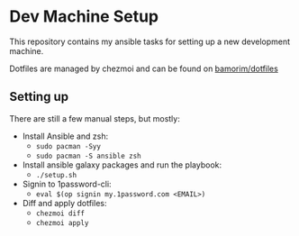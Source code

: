 # Dev Machine Setup

This repository contains my ansible tasks for setting up a new development
machine.

Dotfiles are managed by chezmoi and can be found on
[bamorim/dotfiles](https://github.com/bamorim/dotfiles)

## Setting up

There are still a few manual steps, but mostly:

- Install Ansible and zsh:
  - `sudo pacman -Syy`
  - `sudo pacman -S ansible zsh`
- Install ansible galaxy packages and run the playbook:
  - `./setup.sh`
- Signin to 1password-cli:
  - `eval $(op signin my.1password.com <EMAIL>)`
- Diff and apply dotfiles:
  - `chezmoi diff`
  - `chezmoi apply`